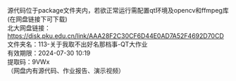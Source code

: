 源代码位于package文件夹内，若欲正常运行需配置qt环境及opencv和ffmpeg库(在网盘链接下可下载)  
北大网盘链接：https://disk.pku.edu.cn/link/AAA28F2C30CF6D44E0AD7A52F4692D70CD  
文件夹名：113-关于我取不出好名那档事-QT大作业  
有效期限：2024-07-30 10:19  
提取码：9VWx  
（网盘内有源代码、作业报告、演示视频）
